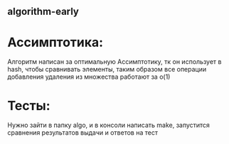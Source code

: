 ## algorithm-early
# Ассимптотика:
Алгоритм написан за оптимальную Ассимптотику, тк он использует в hash, чтобы сравнивать элементы, таким образом все операции добавления удаления из множества работают за o(1)  

# Тесты:
Нужно зайти в папку algo, и в консоли написать make, запустится сравнения результатов выдачи и ответов на тест  

